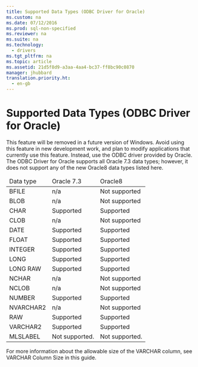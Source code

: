 ```yaml
---
title: Supported Data Types (ODBC Driver for Oracle)
ms.custom: na
ms.date: 07/12/2016
ms.prod: sql-non-specified
ms.reviewer: na
ms.suite: na
ms.technology: 
  - drivers
ms.tgt_pltfrm: na
ms.topic: article
ms.assetid: 21d5f8d9-a3aa-4aa4-bc37-ff8bc90c0870
manager: jhubbard
translation.priority.ht: 
  - en-gb
---
```

# Supported Data Types (ODBC Driver for Oracle)
<?xml version="1.0" encoding="utf-8"?>
<developerConceptualDocument xmlns="http://ddue.schemas.microsoft.com/authoring/2003/5" xmlns:xlink="http://www.w3.org/1999/xlink" xmlns:xsi="http://www.w3.org/2001/XMLSchema-instance" xsi:schemaLocation="http://ddue.schemas.microsoft.com/authoring/2003/5 http://dduestorage.blob.core.windows.net/ddueschema/developer.xsd">
  <introduction>
    <alert class="important">
      <para>This feature will be removed in a future version of Windows. Avoid using this feature in new development work, and plan to modify applications that currently use this feature. Instead, use the ODBC driver provided by Oracle.</para>
    </alert>
    <para>The ODBC Driver for Oracle supports all Oracle 7.3 data types; however, it does not support any of the new Oracle8 data types listed here.</para>
    <table xmlns:caps="http://schemas.microsoft.com/build/caps/2013/11">
      <thead>
        <tr>
          <TD>
            <para>Data type</para>
          </TD>
          <TD>
            <para>Oracle 7.3</para>
          </TD>
          <TD>
            <para>Oracle8</para>
          </TD>
        </tr>
      </thead>
      <tbody>
        <tr>
          <TD>
            <para>BFILE</para>
          </TD>
          <TD>
            <para>n/a</para>
          </TD>
          <TD>
            <para>Not supported</para>
          </TD>
        </tr>
        <tr>
          <TD>
            <para>BLOB</para>
          </TD>
          <TD>
            <para>n/a</para>
          </TD>
          <TD>
            <para>Not supported</para>
          </TD>
        </tr>
        <tr>
          <TD>
            <para>CHAR</para>
          </TD>
          <TD>
            <para>Supported</para>
          </TD>
          <TD>
            <para>Supported</para>
          </TD>
        </tr>
        <tr>
          <TD>
            <para>CLOB</para>
          </TD>
          <TD>
            <para>n/a</para>
          </TD>
          <TD>
            <para>Not supported</para>
          </TD>
        </tr>
        <tr>
          <TD>
            <para>DATE</para>
          </TD>
          <TD>
            <para>Supported</para>
          </TD>
          <TD>
            <para>Supported</para>
          </TD>
        </tr>
        <tr>
          <TD>
            <para>FLOAT</para>
          </TD>
          <TD>
            <para>Supported</para>
          </TD>
          <TD>
            <para>Supported</para>
          </TD>
        </tr>
        <tr>
          <TD>
            <para>INTEGER</para>
          </TD>
          <TD>
            <para>Supported</para>
          </TD>
          <TD>
            <para>Supported</para>
          </TD>
        </tr>
        <tr>
          <TD>
            <para>LONG</para>
          </TD>
          <TD>
            <para>Supported</para>
          </TD>
          <TD>
            <para>Supported</para>
          </TD>
        </tr>
        <tr>
          <TD>
            <para>LONG RAW</para>
          </TD>
          <TD>
            <para>Supported</para>
          </TD>
          <TD>
            <para>Supported</para>
          </TD>
        </tr>
        <tr>
          <TD>
            <para>NCHAR</para>
          </TD>
          <TD>
            <para>n/a</para>
          </TD>
          <TD>
            <para>Not supported</para>
          </TD>
        </tr>
        <tr>
          <TD>
            <para>NCLOB</para>
          </TD>
          <TD>
            <para>n/a</para>
          </TD>
          <TD>
            <para>Not supported</para>
          </TD>
        </tr>
        <tr>
          <TD>
            <para>NUMBER</para>
          </TD>
          <TD>
            <para>Supported</para>
          </TD>
          <TD>
            <para>Supported</para>
          </TD>
        </tr>
        <tr>
          <TD>
            <para>NVARCHAR2</para>
          </TD>
          <TD>
            <para>n/a</para>
          </TD>
          <TD>
            <para>Not supported</para>
          </TD>
        </tr>
        <tr>
          <TD>
            <para>RAW</para>
          </TD>
          <TD>
            <para>Supported</para>
          </TD>
          <TD>
            <para>Supported</para>
          </TD>
        </tr>
        <tr>
          <TD>
            <para>VARCHAR2</para>
          </TD>
          <TD>
            <para>Supported</para>
          </TD>
          <TD>
            <para>Supported</para>
          </TD>
        </tr>
        <tr>
          <TD>
            <para>MLSLABEL</para>
          </TD>
          <TD>
            <para>Not supported. </para>
          </TD>
          <TD>
            <para>Not supported.</para>
          </TD>
        </tr>
      </tbody>
    </table>
    <alert class="note">
      <para>For more information about the allowable size of the VARCHAR column, see <legacyLink xlink:href="eb4cb410-3d00-4251-8c5e-a06f36c4dac7">VARCHAR Column Size</legacyLink> in this guide.</para>
    </alert>
  </introduction>
  <relatedTopics />
</developerConceptualDocument>